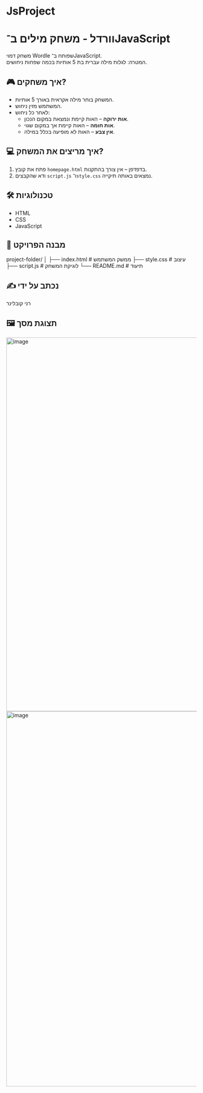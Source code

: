 # JsProject
# וורדל - משחק מילים ב־JavaScript

משחק דמוי Wordle שפותח ב־JavaScript.  
המטרה: לגלות מילה עברית בת 5 אותיות בכמה שפחות ניחושים.

## 🎮 איך משחקים?

- המשחק בוחר מילה אקראית באורך 5 אותיות.
- המשתמש מזין ניחוש.
- לאחר כל ניחוש:
  - **אות ירוקה** – האות קיימת ונמצאת במקום הנכון.
  - **אות חומה** – האות קיימת אך במקום שגוי.
  - **אין צבע** – האות לא מופיעה בכלל במילה.

## 💻 איך מריצים את המשחק?

1. פתח את קובץ `homepage.html` בדפדפן – אין צורך בהתקנות.
2. ודא שהקבצים `script.js` ו־`style.css` נמצאים באותה תיקייה.

## 🛠️ טכנולוגיות

- HTML
- CSS
- JavaScript

## 📁 מבנה הפרויקט
project-folder/
│
├── index.html # ממשק המשתמש
├── style.css # עיצוב
├── script.js # לוגיקת המשחק
└── README.md # תיעוד

## ✍️ נכתב על ידי

רני קובלינר

## 🖼️ תצוגת מסך

<img width="1897" height="987" alt="image" src="https://github.com/user-attachments/assets/fa43f4c3-3ee4-444d-b2f9-850d1430ada5" />
<img width="1919" height="991" alt="image" src="https://github.com/user-attachments/assets/8ad9aa85-801e-4e82-8feb-8a116ddefc5e" />

